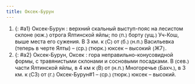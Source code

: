 ```yaml
---
title: Оксек-Бурун
---
```


1. {: #a1} Оксек-Бурун
: верхний скальный выступ-пояс на лесистом склоне ⦅юж.⦆ отрога Ялтинской яйлы; по ⦅п.⦆ борту ⦅ущ.⦆ Уч-Кош, выше места его сужения. В 3 км. к ⦅С⦆ от ⦅б.⦆ ⦅н.п.⦆ Васильевка (теперь в черте Ялты) – ⦅ср.⦆ ⦅тюрк.⦆ юксек – высокий ⦃Ж7⦄.
2. {: #a2} Оксек-Бурун, Оксек
: гора неправильно-конусовидной формы, с травянистыми склонами и сосновыми посадками. В ⦅сев.⦆ части Ялтинской яйлы, в 4 км к ⦅В⦆ от ⦅н.п.⦆ Многоречье ⦅Бахч.⦆, в 3 км. к ⦅СЗ⦆ от ⦅г.⦆ Оксек-Бурун#1 – ⦅ср.⦆ ⦅тюрк.⦆ юксек – высокий.
